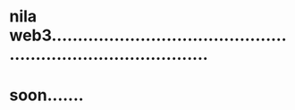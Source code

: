 # nila web3...................................................................................
# soon.......
